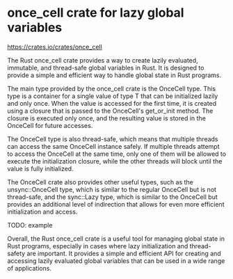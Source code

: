 # once_cell crate for lazy global variables

<https://crates.io/crates/once_cell>

The Rust once_cell crate provides a way to create lazily evaluated, immutable, and thread-safe global variables in Rust. It is designed to provide a simple and efficient way to handle global state in Rust programs.

The main type provided by the once_cell crate is the OnceCell<T> type. This type is a container for a single value of type T that can be initialized lazily and only once. When the value is accessed for the first time, it is created using a closure that is passed to the OnceCell's get_or_init method. The closure is executed only once, and the resulting value is stored in the OnceCell for future accesses.

The OnceCell type is also thread-safe, which means that multiple threads can access the same OnceCell instance safely. If multiple threads attempt to access the OnceCell at the same time, only one of them will be allowed to execute the initialization closure, while the other threads will block until the value is fully initialized.

The OnceCell crate also provides other useful types, such as the unsync::OnceCell<T> type, which is similar to the regular OnceCell<T> but is not thread-safe, and the sync::Lazy<T> type, which is similar to the OnceCell<T> but provides an additional level of indirection that allows for even more efficient initialization and access.

TODO: example

Overall, the Rust once_cell crate is a useful tool for managing global state in Rust programs, especially in cases where lazy initialization and thread-safety are important. It provides a simple and efficient API for creating and accessing lazily evaluated global variables that can be used in a wide range of applications.